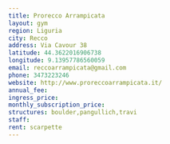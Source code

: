 ```yaml
---
title: Prorecco Arrampicata
layout: gym
region: Liguria
city: Recco
address: Via Cavour 38
latitude: 44.3622016906738
longitude: 9.13957786560059
email: reccoarrampicata@gmail.com
phone: 3473223246
website: http://www.proreccoarrampicata.it/
annual_fee: 
ingress_price: 
monthly_subscription_price: 
structures: boulder,pangullich,travi
staff: 
rent: scarpette
---
```


